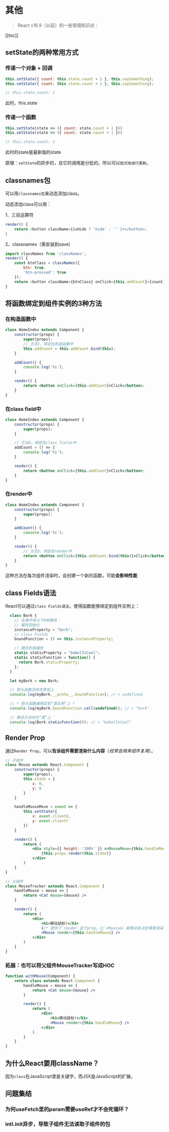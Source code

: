 # 其他
> React v16.9（以前）的一些常用知识点：

[[toc]]

## setState的两种常用方式
### 传递一个对象 + 回调
```js
this.setState({ count: this.state.count + 1 }, this.saySomething);
this.setState({ count: this.state.count + 1 }, this.saySomething);

// this.state.count: 1
```
此时，this.state

### 传递一个函数
```js
this.setState(state => ({ count: state.count + 1 }))
this.setState(state => ({ count: state.count + 1 }))

// this.state.count: 2
```
此时的state是最新版的state

原理：`setState`的异步的，且它的调用是分批的。所以可以`链式地进行更新`。

## classnames包
可以用`classnames包`来动态添加class。

动态添加class可以用：

1、三目运算符
```js
render() {
    return <button className={isHide ? 'hide' : ''`}></button>;
}
```

2、classnames（需安装到save）
```js
import classNames from 'classNames';
render() {
    const btnClass = classNames({
        btn: true,
        'btn-pressed': true
    });
    return <button className={btnClass} onClick={this.addCount}>{count}</button>;
}
```

## 将函数绑定到组件实例的3种方法
### 在构造函数中
```jsx
class HomeIndex extends Component {
    constructor(props) {
        super(props);
        // 方法1、绑定在构造函数中
        this.addCount = this.addCount.bind(this);
    }

    addCount() {
        console.log('hi');
    }

    render() {
        return <button onClick={this.addCount}>Click</button>;
    }
}
```

### 在class field中
```jsx
class HomeIndex extends Component {
    constructor(props) {
        super(props);
    }

    // 方法2、绑定在class fields中
    addCount = () => {
        console.log('hi');
    }

    render() {
        return <button onClick={this.addCount}>Click</button>;
    }
}
```

### 在render中
```jsx
class HomeIndex extends Component {
    constructor(props) {
        super(props);
    }

    addCount() {
        console.log('hi');
    }

    render() {
        // 方法3、绑定在render中
        return <button onClick={this.addCount.bind(this)}>Click</button>;
    }
}
```
这种方法在每次组件渲染时，会创建一个新的函数，可能**会影响性能**

## class Fields语法
React可以通过`class Fields语法`，使得函数能够绑定到组件实例上：
```js
  class Bork {
    // 在类中有以下4种属性：
    // 属性初始化
    instanceProperty = "bork";
    // class Fields
    boundFunction = () => this.instanceProperty;

    // 静态的类属性
    static staticProperty = "babelIsCool";
    static staticFunction = function() {
      return Bork.staticProperty;
    };
  }

  let myBork = new Bork;

  // 箭头函数没有在原型上
  console.log(myBork.__proto__.boundFunction); // > undefined

  // * 箭头函数被绑定到“类实例”上 *
  console.log(myBork.boundFunction.call(undefined)); // > "bork"

  // 静态方法存在“类”上
  console.log(Bork.staticFunction()); // > "babelIsCool"
```

## Render Prop
通过`Render Prop`，可以**告诉组件需要渲染什么内容**（*经常会用来组件复用*）。

```jsx
// 子组件
class Mouse extends React.Component {
    constructor(props) {
        super(props);
        this.state = {
            x: 0,
            y: 0
        }
    }

    handleMouseMove = event => {
        this.setState({
            x: event.clientX,
            y: event.clientY
        })
    }

    render() {
        return (
            <div style={{ height: '100%' }} onMouseMove={this.handleMouseMove}>
                {this.props.render(this.state)}
            </div>
        )
    }
}

// 父组件
class MouseTracker extends React.Component {
    handleMouse = mouse => {
        return <Cat mouse={mouse} />
    }

    render() {
        return (
            <div>
                <h1>移动鼠标!</h1>
                {/* 提供了`render`这个prop，让`<Mounse>`能够动态决定需要渲染什么。*/}
                <Mouse render={this.handleMouse} />
            </div>
        )
    }
}
```


### 拓展：也可以将父组件MouseTracker写成HOC
```jsx
function withMouse(Component) {
    return class extends React.Component {
        handleMouse = mouse => {
            return <Cat mouse={mouse} />
        }

        render() {
            return (
                <div>
                    <h1>移动鼠标!</h1>
                    <Mouse render={this.handleMouse} />
                </div>
            )
        }
    }
}
```
## 为什么React要用className？
因为`class`在JavaScript里是关键字，而JSX是JavaScript的扩展。




## 问题集结
### 为何useFetch里的param需要useRef才不会死循环？

### intl.init异步，导致子组件无法读取子组件的包
